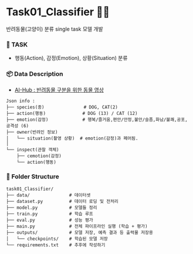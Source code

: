 # Task01_Classifier 🐾🐾
반려동물(고양이) 분류 single task 모델 개발

### 🔄 TASK
- 행동(Action), 감정(Emotion), 상황(Situation) 분류

### 📦 Data Description
- [AI-Hub : 반려동물 구분을 위한 동물 영상](https://aihub.or.kr/aihubdata/data/view.do?currMenu=115&topMenu=100&aihubDataSe=realm&dataSetSn=59)

```
Json info :
├── species(종)               # DOG, CAT(2)
├── action(행동)              # DOG (13) / CAT (12)
├── emotion(감정)             # 행복/즐거움,편안/안정,불안/슬픔,화남/불쾌,공포,공격성 (6)
├── owner(반려인 정보)            
│   └── situation(촬영 상황)  # emotion(감정)과 페어됨.
│
└── inspect(관찰 객체)        
    ├── cemotion(감정)    
    └── action(행동)
```


### 📁 Folder Structure
```
task01_Classifier/      
├── data/               # 데이터셋
├── dataset.py          # 데이터 로딩 및 전처리
├── model.py            # 모델들 정리
├── train.py            # 학습 루프
├── eval.py             # 성능 평가
├── main.py             # 전체 파이프라인 실행 (학습 + 평가)
├── outputs/            # 모델 저장, 예측 결과 등 출력물 저장용
│   └── checkpoints/    # 학습된 모델 저장
└── requirements.txt    # 추후에 작성하기
```

